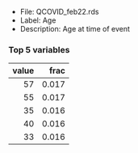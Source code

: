

* File: QCOVID_feb22.rds
* Label: Age
* Description: Age at time of event

### Top 5 variables
|   value |   frac |
|--------:|-------:|
|   57    |  0.017 |
|   55    |  0.017 |
|   35    |  0.016 |
|   40    |  0.016 |
|   33    |  0.016 |
        
